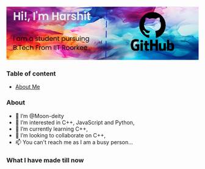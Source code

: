 ![Header](./Github.jpg)
### Table of content
- [About Me](#About)

### About
- 👋 I’m @Moon-deity                    
- 👀 I’m interested in C++, JavaScript and Python, 
- 🌱 I’m currently learning C++,             
- 💞️ I’m looking to collaborate on C++,      
- 📫 You can't reach me as I am a busy person...    
### What I have made till now
    
